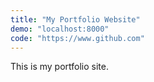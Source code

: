 ```yaml
---
title: "My Portfolio Website"
demo: "localhost:8000"
code: "https://www.github.com"
---
```


This is my portfolio site.
